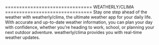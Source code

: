 =============================== WEATHERLY/CLIMA ===============================
Stay one step ahead of the weather with weatherly/clima, the ultimate weather app for your daily life. With accurate and up-to-date weather information, you can plan your day with confidence, whether you're heading to work, school, or planning your next outdoor adventure. weatherly/clima  provides you with real-time weather updates.
